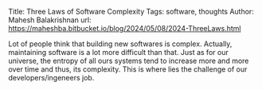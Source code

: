 Title: Three Laws of Software Complexity
Tags: software, thoughts
Author: Mahesh Balakrishnan
url: https://maheshba.bitbucket.io/blog/2024/05/08/2024-ThreeLaws.html

Lot of people think that building new softwares is complex. Actually, maintaining software is a lot more difficult than that.
Just as for our universe, the entropy of all ours systems tend to increase more and more over time and thus, its complexity.
This is where lies the challenge of our developers/ingeneers job.
